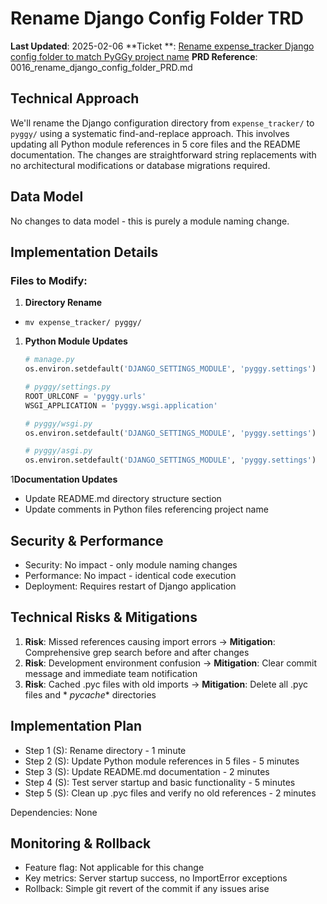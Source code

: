 # Rename Django Config Folder TRD

**Last Updated**: 2025-02-06
**Ticket
**: [Rename expense_tracker Django config folder to match PyGGy project name](https://github.com/MarcinOrlowski/python-pyggy-expense-tracker/issues/16)
**PRD Reference**: 0016_rename_django_config_folder_PRD.md

## Technical Approach

We'll rename the Django configuration directory from `expense_tracker/` to `pyggy/` using a
systematic find-and-replace approach. This involves updating all Python module references in 5 core
files and the README documentation. The changes are straightforward string replacements with no
architectural modifications or database migrations required.

## Data Model

No changes to data model - this is purely a module naming change.

## Implementation Details

### Files to Modify:

1. **Directory Rename**

- `mv expense_tracker/ pyggy/`

1. **Python Module Updates**

   ```python
   # manage.py
   os.environ.setdefault('DJANGO_SETTINGS_MODULE', 'pyggy.settings')
   
   # pyggy/settings.py
   ROOT_URLCONF = 'pyggy.urls'
   WSGI_APPLICATION = 'pyggy.wsgi.application'
   
   # pyggy/wsgi.py
   os.environ.setdefault('DJANGO_SETTINGS_MODULE', 'pyggy.settings')
   
   # pyggy/asgi.py
   os.environ.setdefault('DJANGO_SETTINGS_MODULE', 'pyggy.settings')
   ```

1**Documentation Updates**

- Update README.md directory structure section
- Update comments in Python files referencing project name

## Security & Performance

- Security: No impact - only module naming changes
- Performance: No impact - identical code execution
- Deployment: Requires restart of Django application

## Technical Risks & Mitigations

1. **Risk**: Missed references causing import errors → **Mitigation**: Comprehensive grep search
   before and after changes
2. **Risk**: Development environment confusion → **Mitigation**: Clear commit message and immediate
   team notification
3. **Risk**: Cached .pyc files with old imports → **Mitigation**: Delete all .pyc files and *
   *pycache** directories

## Implementation Plan

- Step 1 (S): Rename directory - 1 minute
- Step 2 (S): Update Python module references in 5 files - 5 minutes
- Step 3 (S): Update README.md documentation - 2 minutes
- Step 4 (S): Test server startup and basic functionality - 5 minutes
- Step 5 (S): Clean up .pyc files and verify no old references - 2 minutes

Dependencies: None

## Monitoring & Rollback

- Feature flag: Not applicable for this change
- Key metrics: Server startup success, no ImportError exceptions
- Rollback: Simple git revert of the commit if any issues arise
